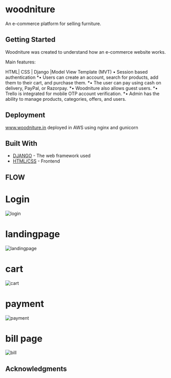 # woodniture

An e-commerce platform for selling furniture.

## Getting Started

Woodniture was created to understand how an e-commerce website works.

Main features:

HTML| CSS | Django |Model View Template (MVT)
• Session based authentication
*• Users can create an account, search for products, add them to their cart, and purchase them.
*• The user can pay using cash on delivery, PayPal, or Razorpay.
*• Woodniture also allows guest users.
*• Trello is integrated for mobile OTP account verification.
*• Admin has the ability to manage products, categories, offers, and users.

## Deployment

www.woodniture.in 
deployed in AWS using nginx and gunicorn


## Built With

* [DJANGO](https://docs.djangoproject.com/en/4.1/) - The web framework used
* [HTML/CSS](https://getbootstrap.com/) - Frontend




## FLOW 

# Login
![login](https://user-images.githubusercontent.com/42874037/211836597-7d44c843-4ef4-4514-a92f-63f47118a3bb.png)

# landingpage
![landingpage](https://user-images.githubusercontent.com/42874037/211836831-8051c795-049a-4e92-b587-7f0badb15df6.png)
# cart
![cart](https://user-images.githubusercontent.com/42874037/211837413-e8adbbdc-2b87-42a7-9d5e-37a42343e2ee.png)
# payment
![payment](https://user-images.githubusercontent.com/42874037/211837539-9a950789-58d3-4ad5-a66b-545e1fd43c13.png)
# bill page
![bill](https://user-images.githubusercontent.com/42874037/211837647-bceb1179-e4ee-44b8-89b9-2dee806db09e.png)

## Acknowledgments


